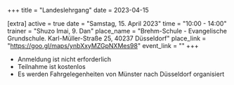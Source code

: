 +++
title = "Landeslehrgang"
date = 2023-04-15

[extra]
active = true
date = "Samstag, 15. April 2023"
time = "10:00 - 14:00"
trainer = "Shuzo Imai, 9. Dan"
place_name = "Brehm-Schule - Evangelische Grundschule. Karl-Müller-Straße 25, 40237 Düsseldorf"
place_link = "https://goo.gl/maps/ynbXxyMZGpNXMes98"
event_link = ""
+++

* Anmeldung ist nicht erforderlich
* Teilnahme ist kostenlos
* Es werden Fahrgelegenheiten von Münster nach Düsseldorf organisiert
